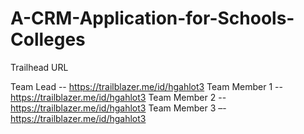 # A-CRM-Application-for-Schools-Colleges

Trailhead URL 

Team Lead -- https://trailblazer.me/id/hgahlot3
Team Member 1 -- https://trailblazer.me/id/hgahlot3
Team Member 2 -- https://trailblazer.me/id/hgahlot3
Team Member 3 –- https://trailblazer.me/id/hgahlot3
